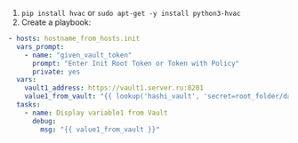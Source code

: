1. `pip install hvac` or `sudo apt-get -y install python3-hvac`
2. Create a playbook:
```YAML
- hosts: hostname_from_hosts.init
  vars_prompt:
    - name: "given_vault_token"
      prompt: "Enter Init Root Token or Token with Policy"
      private: yes 
  vars:
    vault1_address: https://vault1.server.ru:8201
    value1_from_vault: "{{ lookup('hashi_vault', 'secret=root_folder/data/folder1:value1 token={{ given_vault_token }} url={{ vault1_address }}') }}"
  tasks:
    - name: Display variable1 from Vault
      debug:
        msg: "{{ value1_from_vault }}"
```
